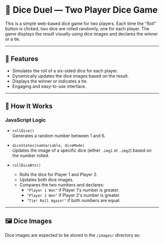 # 🎲 Dice Duel — Two Player Dice Game

This is a simple web-based dice game for two players. Each time the "Roll" button is clicked, two dice are rolled randomly, one for each player. The game displays the result visually using dice images and declares the winner or a tie.

---

## 🚀 Features

- Simulates the roll of a six-sided dice for each player.
- Dynamically updates the dice images based on the result.
- Displays the winner or indicates a tie.
- Engaging and easy-to-use interface.

---

## 🧩 How It Works

### JavaScript Logic

- `rollDice()`  
  Generates a random number between 1 and 6.

- `diceStates(numVariable, diceMode)`  
  Updates the image of a specific dice (either `.img1` or `.img2`) based on the number rolled.

- `rollDiceBtn()`  
  - Rolls the dice for Player 1 and Player 2.  
  - Updates both dice images.  
  - Compares the two numbers and declares:
    - `"Player 1 Won"` if Player 1's number is greater.
    - `"Player 2 Won"` if Player 2's number is greater.
    - `"Tie! Roll Again!"` if both numbers are equal.

---

## 🖼️ Dice Images

Dice images are expected to be stored in the `/images/` directory as:
